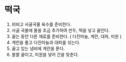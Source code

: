 # 떡국

1. 비비고 사골국물 육수를 준비한다.
2. 사골 국물에 물을 조금 추가하여 만두, 떡을 넣고 끓인다.
3. 끓는 동안 다른 재료를 준비한다. ( 다진마늘, 계란, 대파, 미원 )
4. 계란을 풀고 다진마늘과 대파를 섞는다.
5. 끓고 있는 냄비에 계란을 푼다.
6. 팔팔 끓이고, 미원을 넣어 간을 맞춘다.
